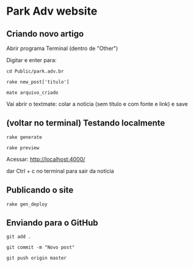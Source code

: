 # Park Adv website

## Criando novo artigo

Abrir programa Terminal (dentro de "Other")

Digitar e enter para:
```
cd Public/park.adv.br
```

```
rake new_post['titulo']
```

```
mate arquivo_criado
```
Vai abrir o textmate: colar a notícia (sem título e com fonte e link) e save

## (voltar no terminal) Testando localmente

```
rake generate

rake preview
```
Acessar: [http://localhost:4000/](http://localhost:4000/)

dar Ctrl + c no terminal para sair da notícia

## Publicando o site

```
rake gen_deploy
```

## Enviando para o GitHub

```
git add .
```

```
git commit -m "Novo post"
```

```
git push origin master
```
